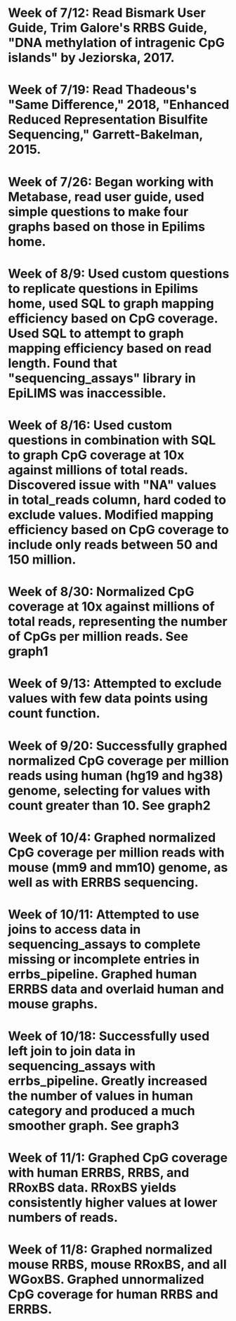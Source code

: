 # Week of 7/12: Read Bismark User Guide, Trim Galore's RRBS Guide, "DNA methylation of intragenic CpG islands" by Jeziorska, 2017.
# Week of 7/19: Read Thadeous's "Same Difference," 2018, "Enhanced Reduced Representation Bisulfite Sequencing," Garrett-Bakelman, 2015.
# Week of 7/26: Began working with Metabase, read user guide, used simple questions to make four graphs based on those in Epilims home.
# Week of 8/9: Used custom questions to replicate questions in Epilims home, used SQL to graph mapping efficiency based on CpG coverage. Used SQL to attempt to graph mapping efficiency based on read length. Found that "sequencing_assays" library in EpiLIMS was inaccessible.
# Week of 8/16: Used custom questions in combination with SQL to graph CpG coverage at 10x against millions of total reads. Discovered issue with "NA" values in total_reads column, hard coded to exclude values. Modified mapping efficiency based on CpG coverage to include only reads between 50 and 150 million.
# Week of 8/30: Normalized CpG coverage at 10x against millions of total reads, representing the number of CpGs per million reads. See graph1
# Week of 9/13: Attempted to exclude values with few data points using count function.
# Week of 9/20: Successfully graphed normalized CpG coverage per million reads using human (hg19 and hg38) genome, selecting for values with count greater than 10. See graph2
# Week of 10/4: Graphed normalized CpG coverage per million reads with mouse (mm9 and mm10) genome, as well as with ERRBS sequencing.
# Week of 10/11: Attempted to use joins to access data in sequencing_assays to complete missing or incomplete entries in errbs_pipeline. Graphed human ERRBS data and overlaid human and mouse graphs.
# Week of 10/18: Successfully used left join to join data in sequencing_assays with errbs_pipeline. Greatly increased the number of values in human category and produced a much smoother graph. See graph3
# Week of 11/1: Graphed CpG coverage with human ERRBS, RRBS, and RRoxBS data. RRoxBS yields consistently higher values at lower numbers of reads. 
# Week of 11/8: Graphed normalized mouse RRBS, mouse RRoxBS, and all WGoxBS. Graphed unnormalized CpG coverage for human RRBS and ERRBS. 
